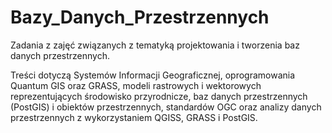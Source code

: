 # Bazy_Danych_Przestrzennych
Zadania z zajęć związanych z tematyką projektowania i tworzenia baz danych przestrzennych.

Treści dotyczą Systemów Informacji Geograficznej, oprogramowania Quantum GIS oraz GRASS, modeli rastrowych i wektorowych reprezentujących środowisko przyrodnicze, baz danych przestrzennych (PostGIS) i obiektów przestrzennych, standardów OGC oraz analizy danych przestrzennych z wykorzystaniem QGISS, GRASS i PostGIS.
